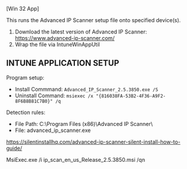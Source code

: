 [Win 32 App]

This runs the Advanced IP Scanner setup file onto specified device(s).  
1. Download the latest version of Advanced IP Scanner: https://www.advanced-ip-scanner.com/
2. Wrap the file via IntuneWinAppUtil

**INTUNE APPLICATION SETUP**
----------------------------
Program setup:
- Install Commmand: ```Advanced_IP_Scanner_2.5.3850.exe /S```
- Uninstall Command: ```msiexec /x "{816038FA-53B2-4F36-A9F2-8F6B8B81C7B0}" /q```

Detection rules:
- File Path: C:\Program Files (x86)\Advanced IP Scanner\
- File: advanced_ip_scanner.exe


https://silentinstallhq.com/advanced-ip-scanner-silent-install-how-to-guide/

MsiExec.exe /i ip_scan_en_us_Release_2.5.3850.msi /qn